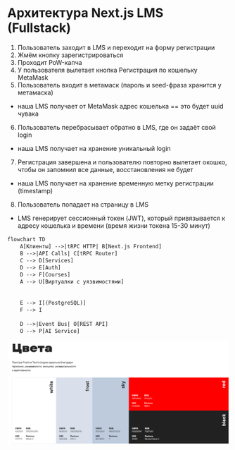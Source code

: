 # Архитектура Next.js LMS (Fullstack)

1) Пользователь заходит в LMS и переходит на форму регистрации
2) Жмём кнопку зарегистрироваться
3) Проходит PoW-капча
4) У пользователя вылетает кнопка Регистрация по кошельку MetaMask
5) Пользователь входит в метамаск (пароль и seed-фраза хранится у метамаска)
- наша LMS получает от MetaMask адрес кошелька == это будет uuid чувака
6) Пользователь перебрасывает обратно в LMS, где он задаёт свой login
- наша LMS получает на хранение уникальный login
7) Регистрация завершена и пользователю повторно вылетает окошко, чтобы он запомнил все данные, восстановления не будет
- наша LMS получает на хранение временную метку регистрации (timestamp)
8) Пользователь попадает на страницу в LMS
- LMS генерирует сессионный токен (JWT), который привязывается к адресу кошелька и времени (время жизни токена 15-30 минут)
```mermaid
flowchart TD
    A[Клиенты] -->|tRPC HTTP| B[Next.js Frontend]
    B -->|API Calls| C[tRPC Router]
    C --> D[Services]
    D --> E[Auth]
    D --> F[Courses]
    A --> U[Виртуалки с уязвимостями]


    E --> I[(PostgreSQL)]
    F --> I

    D -->|Event Bus| O[REST API]
    O --> P[AI Service]
```
![img.png](img.png)